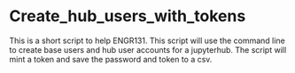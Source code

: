 # Create_hub_users_with_tokens
This is a short script to help ENGR131. This script will use the command line to create base users and hub user accounts for a jupyterhub. The script will mint a token and save the password and token to a csv.
